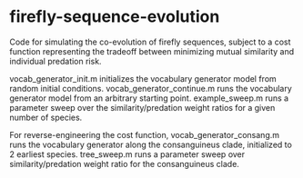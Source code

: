 # firefly-sequence-evolution

Code for simulating the co-evolution of firefly sequences, subject to a cost function representing the tradeoff between minimizing mutual similarity and individual predation risk.

vocab_generator_init.m initializes the vocabulary generator model from random initial conditions.
vocab_generator_continue.m runs the vocabulary generator model from an arbitrary starting point.
example_sweep.m runs a parameter sweep over the similarity/predation weight ratios for a given number of species.

For reverse-engineering the cost function,
vocab_generator_consang.m runs the vocabulary generator along the consanguineus clade, initialized to 2 earliest species.
tree_sweep.m runs a parameter sweep over similarity/predation weight ratio for the consanguineus clade.
